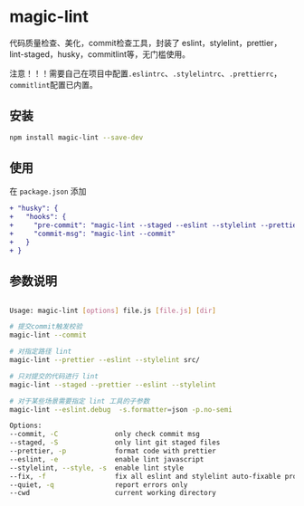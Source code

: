 # magic-lint

代码质量检查、美化，commit检查工具，封装了 eslint，stylelint，prettier，lint-staged，husky，commitlint等，无门槛使用。

注意！！！需要自己在项目中配置`.eslintrc`、`.stylelintrc`、`.prettierrc`，`commitlint`配置已内置。

## 安装

```bash
npm install magic-lint --save-dev
```

## 使用

在 `package.json` 添加

```diff
+ "husky": {
+   "hooks": {
+     "pre-commit": "magic-lint --staged --eslint --stylelint --prettier --fix"",
+     "commit-msg": "magic-lint --commit"
+   }
+ }
```

## 参数说明

```bash

Usage: magic-lint [options] file.js [file.js] [dir]

# 提交commit触发校验
magic-lint --commit

# 对指定路径 lint
magic-lint --prettier --eslint --stylelint src/

# 只对提交的代码进行 lint
magic-lint --staged --prettier --eslint --stylelint

# 对于某些场景需要指定 lint 工具的子参数
magic-lint --eslint.debug  -s.formatter=json -p.no-semi

Options:
--commit, -C              only check commit msg                               [boolean] [default: false]
--staged, -S              only lint git staged files                          [boolean] [default: false]
--prettier, -p            format code with prettier                           [boolean] [default: false]
--eslint, -e              enable lint javascript                              [boolean] [default: false]
--stylelint, --style, -s  enable lint style                                   [boolean] [default: false]
--fix, -f                 fix all eslint and stylelint auto-fixable problems  [boolean] [default: false]
--quiet, -q               report errors only                                  [boolean] [default: false]
--cwd                     current working directory                           [default: process.cwd()]
```
